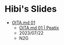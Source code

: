 # Hibi's Slides

- [OITA.md 01](https://slides.hibi.miyazaki.jp/oita-md-01)
    - [OITA.md 01 \| Peatix](https://oita-md-01.peatix.com)
    - 2023/07/22
    - N2G
